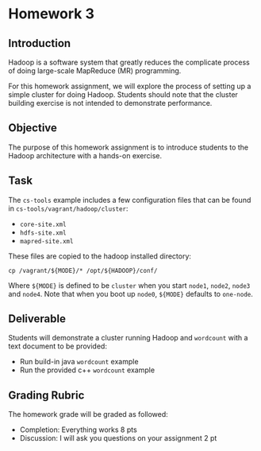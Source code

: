 # Homework 3

## Introduction

Hadoop is a software system that greatly reduces the complicate process of doing large-scale MapReduce (MR) programming.  

For this homework assignment, we will explore the process of setting up a simple cluster for doing Hadoop.  Students should note that the cluster building exercise is not intended to demonstrate performance.

## Objective

The purpose of this homework assignment is to introduce students to the Hadoop architecture with a hands-on exercise.

## Task

The `cs-tools` example includes a few configuration files that can be found in `cs-tools/vagrant/hadoop/cluster`:

* `core-site.xml`
* `hdfs-site.xml`
* `mapred-site.xml`

These files are copied to the hadoop installed directory:

```
cp /vagrant/${MODE}/* /opt/${HADOOP}/conf/
```

Where `${MODE}` is defined to be `cluster` when you start `node1`, `node2`, `node3` and `node4`.  Note that when you boot up `node0`, `${MODE}` defaults to `one-node`.

## Deliverable

Students will demonstrate a cluster running Hadoop and `wordcount` with a text document to be provided:

* Run build-in java `wordcount` example
* Run the provided c++ `wordcount` example

## Grading Rubric

The homework grade will be graded as followed:

* Completion: Everything works 8 pts
* Discussion: I will ask you questions on your assignment 2 pt
